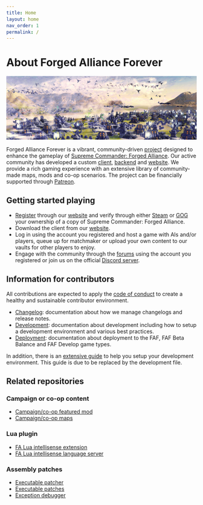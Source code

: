 ```yaml
---
title: Home
layout: home
nav_order: 1
permalink: /
---
```


# About Forged Alliance Forever

![Impression of the game](./assets/banner.png)

Forged Alliance Forever is a vibrant, community-driven [project](https://github.com/FAForever) designed to enhance the gameplay of [Supreme Commander: Forged Alliance](https://store.steampowered.com/app/9420). Our active community has developed a custom [client](https://github.com/FAForever/downlords-faf-client), [backend](https://github.com/FAForever/server) and [website](https://github.com/FAForever/website). We provide a rich gaming experience with an extensive library of community-made maps, mods and co-op scenarios. The project can be financially supported through [Patreon](https://www.patreon.com/faf).

## Getting started playing

- [Register](https://faforever.com/account/register) through our [website](https://faforever.com/) and verify through either [Steam](https://store.steampowered.com/) or [GOG](https://www.gog.com/) your ownership of a copy of Supreme Commander: Forged Alliance.
- Download the client from our [website](https://faforever.com/).
- Log in using the account you registered and host a game with AIs and/or players, queue up for matchmaker or upload your own content to our vaults for other players to enjoy.
- Engage with the community through the [forums](https://forum.faforever.com/) using the account you registered or join us on the official [Discord server](https://discord.gg/mXahVSKGVb).

## Information for contributors

All contributions are expected to apply the [code of conduct](https://www.faforever.com/rules) to create a healthy and sustainable contributor environment.

- [Changelog](changelog): documentation about how we manage changelogs and release notes.
- [Development](development): documentation about development including how to setup a development environment and various best practices.
- [Deployment](deployment): documentation about deployment to the FAF, FAF Beta Balance and FAF Develop game types.

In addition, there is an [extensive guide](development/development-environment) to help you setup your development environment. This guide is due to be replaced by the development file.

## Related repositories

### Campaign or co-op content

- [Campaign/co-op featured mod](https://github.com/FAForever/fa-coop)
- [Campaign/co-op maps](https://github.com/FAForever/faf-coop-maps)

### Lua plugin

- [FA Lua intellisense extension](https://github.com/FAForever/fa-lua-vscode-extension)
- [FA Lua intellisense language server](https://github.com/FAForever/fa-lua-language-server)

### Assembly patches

- [Executable patcher](https://github.com/FAForever/FA_Patcher)
- [Executable patches](https://github.com/FAForever/FA-Binary-Patches)
- [Exception debugger](https://github.com/FAForever/FADeepProbe)
